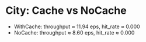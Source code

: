 # City: Cache vs NoCache

- WithCache: throughput ≈ 11.94 eps, hit_rate ≈ 0.000
- NoCache:   throughput ≈ 8.60 eps, hit_rate ≈ 0.000
